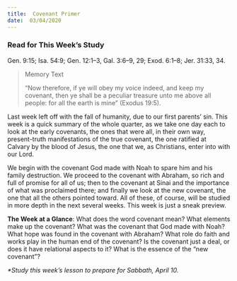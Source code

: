 ```yaml
---
title:  Covenant Primer
date:  03/04/2020
---
```


### Read for This Week’s Study
Gen. 9:15; Isa. 54:9; Gen. 12:1–3, Gal. 3:6–9, 29; Exod. 6:1–8; Jer. 31:33, 34.

> <p>Memory Text</p>
> “Now therefore, if ye will obey my voice indeed, and keep my covenant, then ye shall be a peculiar treasure unto me above all people: for all the earth is mine” (Exodus 19:5).

Last week left off with the fall of humanity, due to our first parents’ sin. This week is a quick summary of the whole quarter, as we take one day each to look at the early covenants, the ones that were all, in their own way, present-truth manifestations of the true covenant, the one ratified at Calvary by the blood of Jesus, the one that we, as Christians, enter into with our Lord.

We begin with the covenant God made with Noah to spare him and his family destruction. We proceed to the covenant with Abraham, so rich and full of promise for all of us; then to the covenant at Sinai and the importance of what was proclaimed there; and finally we look at the new covenant, the one that all the others pointed toward. All of these, of course, will be studied in more depth in the next several weeks. This week is just a sneak preview.

**The Week at a Glance**: What does the word covenant mean? What elements make up the covenant? What was the covenant that God made with Noah? What hope was found in the covenant with Abraham? What role do faith and works play in the human end of the covenant? Is the covenant just a deal, or does it have relational aspects to it? What is the essence of the “new covenant”?

_*Study this week’s lesson to prepare for Sabbath, April 10._